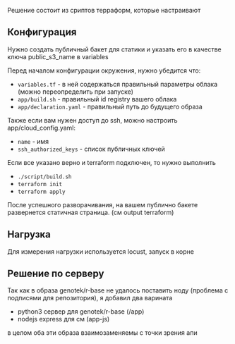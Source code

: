 

Решение состоит из сриптов терраформ, которые настраивают

## Конфигурация

Нужно создать публичный бакет для статики и указать его в качестве ключа public_s3_name в variables

Перед началом конфигурации окружения, нужно убедится что:

- `variables.tf` - в ней содержаться правильный параметры облака (можно переопределить при запуске)
- `app/build.sh` - правильный id registry вашего облака
- `app/declaration.yaml` - правильный путь до будущего образа

Также если вам нужен доступ до ssh, можно настроить app/cloud_config.yaml:
- `name` - имя 
- `ssh_authorized_keys` - список публичных ключей

Если все указано верно и terraform подключен, то нужно выполнить

- `./script/build.sh`
- `terraform init`
- `terraform apply`

После успешного разворачивания, на вашем публично бакете развернется статичная страница. (см output terraform)

## Нагрузка

Для измерения нагрузки используется locust, запуск в корне


## Решение по серверу

Так как в образа  genotek/r-base не удалось поставить ноду (проблема с подписями для репозитория), я добавил два варината
- python3 сервер для genotek/r-base (/app)
- nodejs express для см (app-js)

в целом оба эти образа взаимозаменяемы с точки зрения апи